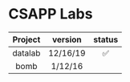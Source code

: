 # CSAPP Labs

| Project | version  | status |
| :-----: | :------: | :----: |
| datalab | 12/16/19 |   ✅   |
| bomb    | 1/12/16  |        |
